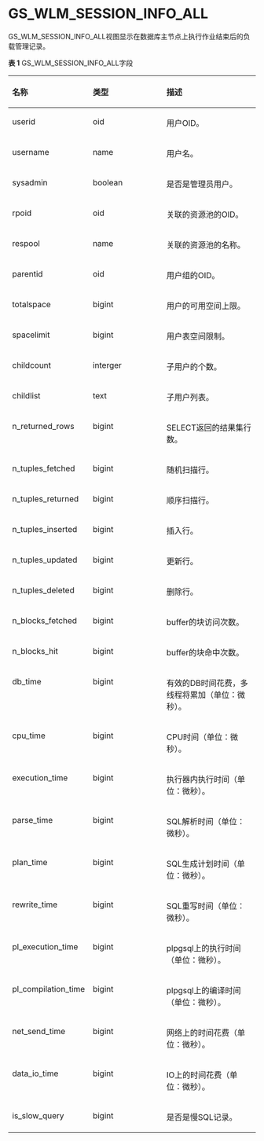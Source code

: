 # GS\_WLM\_SESSION\_INFO\_ALL<a name="ZH-CN_TOPIC_0289900285"></a>

GS\_WLM\_SESSION\_INFO\_ALL视图显示在数据库主节点上执行作业结束后的负载管理记录。

**表 1**  GS\_WLM\_SESSION\_INFO\_ALL字段

<a name="zh-cn_topic_0283137453_zh-cn_topic_0237122399_table209941143164711"></a>
<table><thead align="left"><tr id="zh-cn_topic_0283137453_zh-cn_topic_0237122399_row111151544114711"><th class="cellrowborder" valign="top" width="32%" id="mcps1.2.4.1.1"><p id="zh-cn_topic_0283137453_zh-cn_topic_0237122399_p111153445476"><a name="zh-cn_topic_0283137453_zh-cn_topic_0237122399_p111153445476"></a><a name="zh-cn_topic_0283137453_zh-cn_topic_0237122399_p111153445476"></a>名称</p>
</th>
<th class="cellrowborder" valign="top" width="30%" id="mcps1.2.4.1.2"><p id="zh-cn_topic_0283137453_zh-cn_topic_0237122399_p1511554494716"><a name="zh-cn_topic_0283137453_zh-cn_topic_0237122399_p1511554494716"></a><a name="zh-cn_topic_0283137453_zh-cn_topic_0237122399_p1511554494716"></a>类型</p>
</th>
<th class="cellrowborder" valign="top" width="38%" id="mcps1.2.4.1.3"><p id="zh-cn_topic_0283137453_zh-cn_topic_0237122399_p5115134434715"><a name="zh-cn_topic_0283137453_zh-cn_topic_0237122399_p5115134434715"></a><a name="zh-cn_topic_0283137453_zh-cn_topic_0237122399_p5115134434715"></a>描述</p>
</th>
</tr>
</thead>
<tbody><tr id="zh-cn_topic_0283137453_zh-cn_topic_0237122399_row1211524484715"><td class="cellrowborder" valign="top" width="32%" headers="mcps1.2.4.1.1 "><p id="zh-cn_topic_0283137453_zh-cn_topic_0237122399_p2011517445475"><a name="zh-cn_topic_0283137453_zh-cn_topic_0237122399_p2011517445475"></a><a name="zh-cn_topic_0283137453_zh-cn_topic_0237122399_p2011517445475"></a>userid</p>
</td>
<td class="cellrowborder" valign="top" width="30%" headers="mcps1.2.4.1.2 "><p id="zh-cn_topic_0283137453_zh-cn_topic_0237122399_p71155447476"><a name="zh-cn_topic_0283137453_zh-cn_topic_0237122399_p71155447476"></a><a name="zh-cn_topic_0283137453_zh-cn_topic_0237122399_p71155447476"></a>oid</p>
</td>
<td class="cellrowborder" valign="top" width="38%" headers="mcps1.2.4.1.3 "><p id="zh-cn_topic_0283137453_zh-cn_topic_0237122399_p10856165215471"><a name="zh-cn_topic_0283137453_zh-cn_topic_0237122399_p10856165215471"></a><a name="zh-cn_topic_0283137453_zh-cn_topic_0237122399_p10856165215471"></a>用户OID。</p>
</td>
</tr>
<tr id="zh-cn_topic_0283137453_zh-cn_topic_0237122399_row511514419475"><td class="cellrowborder" valign="top" width="32%" headers="mcps1.2.4.1.1 "><p id="zh-cn_topic_0283137453_zh-cn_topic_0237122399_p1511544444719"><a name="zh-cn_topic_0283137453_zh-cn_topic_0237122399_p1511544444719"></a><a name="zh-cn_topic_0283137453_zh-cn_topic_0237122399_p1511544444719"></a>username</p>
</td>
<td class="cellrowborder" valign="top" width="30%" headers="mcps1.2.4.1.2 "><p id="zh-cn_topic_0283137453_zh-cn_topic_0237122399_p311574418476"><a name="zh-cn_topic_0283137453_zh-cn_topic_0237122399_p311574418476"></a><a name="zh-cn_topic_0283137453_zh-cn_topic_0237122399_p311574418476"></a>name</p>
</td>
<td class="cellrowborder" valign="top" width="38%" headers="mcps1.2.4.1.3 "><p id="zh-cn_topic_0283137453_zh-cn_topic_0237122399_p1851145234716"><a name="zh-cn_topic_0283137453_zh-cn_topic_0237122399_p1851145234716"></a><a name="zh-cn_topic_0283137453_zh-cn_topic_0237122399_p1851145234716"></a>用户名。</p>
</td>
</tr>
<tr id="zh-cn_topic_0283137453_zh-cn_topic_0237122399_row1111594494711"><td class="cellrowborder" valign="top" width="32%" headers="mcps1.2.4.1.1 "><p id="zh-cn_topic_0283137453_zh-cn_topic_0237122399_p1711534410471"><a name="zh-cn_topic_0283137453_zh-cn_topic_0237122399_p1711534410471"></a><a name="zh-cn_topic_0283137453_zh-cn_topic_0237122399_p1711534410471"></a>sysadmin</p>
</td>
<td class="cellrowborder" valign="top" width="30%" headers="mcps1.2.4.1.2 "><p id="zh-cn_topic_0283137453_zh-cn_topic_0237122399_p11115114424710"><a name="zh-cn_topic_0283137453_zh-cn_topic_0237122399_p11115114424710"></a><a name="zh-cn_topic_0283137453_zh-cn_topic_0237122399_p11115114424710"></a>boolean</p>
</td>
<td class="cellrowborder" valign="top" width="38%" headers="mcps1.2.4.1.3 "><p id="zh-cn_topic_0283137453_zh-cn_topic_0237122399_p5844165254714"><a name="zh-cn_topic_0283137453_zh-cn_topic_0237122399_p5844165254714"></a><a name="zh-cn_topic_0283137453_zh-cn_topic_0237122399_p5844165254714"></a>是否是管理员用户。</p>
</td>
</tr>
<tr id="zh-cn_topic_0283137453_zh-cn_topic_0237122399_row011513449472"><td class="cellrowborder" valign="top" width="32%" headers="mcps1.2.4.1.1 "><p id="zh-cn_topic_0283137453_zh-cn_topic_0237122399_p6115154494720"><a name="zh-cn_topic_0283137453_zh-cn_topic_0237122399_p6115154494720"></a><a name="zh-cn_topic_0283137453_zh-cn_topic_0237122399_p6115154494720"></a>rpoid</p>
</td>
<td class="cellrowborder" valign="top" width="30%" headers="mcps1.2.4.1.2 "><p id="zh-cn_topic_0283137453_zh-cn_topic_0237122399_p14115194419479"><a name="zh-cn_topic_0283137453_zh-cn_topic_0237122399_p14115194419479"></a><a name="zh-cn_topic_0283137453_zh-cn_topic_0237122399_p14115194419479"></a>oid</p>
</td>
<td class="cellrowborder" valign="top" width="38%" headers="mcps1.2.4.1.3 "><p id="zh-cn_topic_0283137453_zh-cn_topic_0237122399_p9839115264713"><a name="zh-cn_topic_0283137453_zh-cn_topic_0237122399_p9839115264713"></a><a name="zh-cn_topic_0283137453_zh-cn_topic_0237122399_p9839115264713"></a>关联的资源池的OID。</p>
</td>
</tr>
<tr id="zh-cn_topic_0283137453_zh-cn_topic_0237122399_row21157446479"><td class="cellrowborder" valign="top" width="32%" headers="mcps1.2.4.1.1 "><p id="zh-cn_topic_0283137453_zh-cn_topic_0237122399_p1011524411476"><a name="zh-cn_topic_0283137453_zh-cn_topic_0237122399_p1011524411476"></a><a name="zh-cn_topic_0283137453_zh-cn_topic_0237122399_p1011524411476"></a>respool</p>
</td>
<td class="cellrowborder" valign="top" width="30%" headers="mcps1.2.4.1.2 "><p id="zh-cn_topic_0283137453_zh-cn_topic_0237122399_p121151544164711"><a name="zh-cn_topic_0283137453_zh-cn_topic_0237122399_p121151544164711"></a><a name="zh-cn_topic_0283137453_zh-cn_topic_0237122399_p121151544164711"></a>name</p>
</td>
<td class="cellrowborder" valign="top" width="38%" headers="mcps1.2.4.1.3 "><p id="zh-cn_topic_0283137453_zh-cn_topic_0237122399_p68351052114717"><a name="zh-cn_topic_0283137453_zh-cn_topic_0237122399_p68351052114717"></a><a name="zh-cn_topic_0283137453_zh-cn_topic_0237122399_p68351052114717"></a>关联的资源池的名称。</p>
</td>
</tr>
<tr id="zh-cn_topic_0283137453_zh-cn_topic_0237122399_row3115134410478"><td class="cellrowborder" valign="top" width="32%" headers="mcps1.2.4.1.1 "><p id="zh-cn_topic_0283137453_zh-cn_topic_0237122399_p4115944154720"><a name="zh-cn_topic_0283137453_zh-cn_topic_0237122399_p4115944154720"></a><a name="zh-cn_topic_0283137453_zh-cn_topic_0237122399_p4115944154720"></a>parentid</p>
</td>
<td class="cellrowborder" valign="top" width="30%" headers="mcps1.2.4.1.2 "><p id="zh-cn_topic_0283137453_zh-cn_topic_0237122399_p511514412471"><a name="zh-cn_topic_0283137453_zh-cn_topic_0237122399_p511514412471"></a><a name="zh-cn_topic_0283137453_zh-cn_topic_0237122399_p511514412471"></a>oid</p>
</td>
<td class="cellrowborder" valign="top" width="38%" headers="mcps1.2.4.1.3 "><p id="zh-cn_topic_0283137453_zh-cn_topic_0237122399_p983125216475"><a name="zh-cn_topic_0283137453_zh-cn_topic_0237122399_p983125216475"></a><a name="zh-cn_topic_0283137453_zh-cn_topic_0237122399_p983125216475"></a>用户组的OID。</p>
</td>
</tr>
<tr id="zh-cn_topic_0283137453_zh-cn_topic_0237122399_row7115174494719"><td class="cellrowborder" valign="top" width="32%" headers="mcps1.2.4.1.1 "><p id="zh-cn_topic_0283137453_zh-cn_topic_0237122399_p121151844124712"><a name="zh-cn_topic_0283137453_zh-cn_topic_0237122399_p121151844124712"></a><a name="zh-cn_topic_0283137453_zh-cn_topic_0237122399_p121151844124712"></a>totalspace</p>
</td>
<td class="cellrowborder" valign="top" width="30%" headers="mcps1.2.4.1.2 "><p id="zh-cn_topic_0283137453_zh-cn_topic_0237122399_p0117174417471"><a name="zh-cn_topic_0283137453_zh-cn_topic_0237122399_p0117174417471"></a><a name="zh-cn_topic_0283137453_zh-cn_topic_0237122399_p0117174417471"></a>bigint</p>
</td>
<td class="cellrowborder" valign="top" width="38%" headers="mcps1.2.4.1.3 "><p id="zh-cn_topic_0283137453_zh-cn_topic_0237122399_p582535294717"><a name="zh-cn_topic_0283137453_zh-cn_topic_0237122399_p582535294717"></a><a name="zh-cn_topic_0283137453_zh-cn_topic_0237122399_p582535294717"></a>用户的可用空间上限。</p>
</td>
</tr>
<tr id="zh-cn_topic_0283137453_zh-cn_topic_0237122399_row535383020518"><td class="cellrowborder" valign="top" width="32%" headers="mcps1.2.4.1.1 "><p id="zh-cn_topic_0283137453_zh-cn_topic_0237122399_p103541230255"><a name="zh-cn_topic_0283137453_zh-cn_topic_0237122399_p103541230255"></a><a name="zh-cn_topic_0283137453_zh-cn_topic_0237122399_p103541230255"></a>spacelimit</p>
</td>
<td class="cellrowborder" valign="top" width="30%" headers="mcps1.2.4.1.2 "><p id="zh-cn_topic_0283137453_zh-cn_topic_0237122399_p03551307511"><a name="zh-cn_topic_0283137453_zh-cn_topic_0237122399_p03551307511"></a><a name="zh-cn_topic_0283137453_zh-cn_topic_0237122399_p03551307511"></a>bigint</p>
</td>
<td class="cellrowborder" valign="top" width="38%" headers="mcps1.2.4.1.3 "><p id="zh-cn_topic_0283137453_zh-cn_topic_0237122399_p58211652174714"><a name="zh-cn_topic_0283137453_zh-cn_topic_0237122399_p58211652174714"></a><a name="zh-cn_topic_0283137453_zh-cn_topic_0237122399_p58211652174714"></a>用户表空间限制。</p>
</td>
</tr>
<tr id="zh-cn_topic_0283137453_zh-cn_topic_0237122399_row41171644194713"><td class="cellrowborder" valign="top" width="32%" headers="mcps1.2.4.1.1 "><p id="zh-cn_topic_0283137453_zh-cn_topic_0237122399_p18117134474714"><a name="zh-cn_topic_0283137453_zh-cn_topic_0237122399_p18117134474714"></a><a name="zh-cn_topic_0283137453_zh-cn_topic_0237122399_p18117134474714"></a>childcount</p>
</td>
<td class="cellrowborder" valign="top" width="30%" headers="mcps1.2.4.1.2 "><p id="zh-cn_topic_0283137453_zh-cn_topic_0237122399_p811718441478"><a name="zh-cn_topic_0283137453_zh-cn_topic_0237122399_p811718441478"></a><a name="zh-cn_topic_0283137453_zh-cn_topic_0237122399_p811718441478"></a>interger</p>
</td>
<td class="cellrowborder" valign="top" width="38%" headers="mcps1.2.4.1.3 "><p id="zh-cn_topic_0283137453_zh-cn_topic_0237122399_p108168522478"><a name="zh-cn_topic_0283137453_zh-cn_topic_0237122399_p108168522478"></a><a name="zh-cn_topic_0283137453_zh-cn_topic_0237122399_p108168522478"></a>子用户的个数。</p>
</td>
</tr>
<tr id="zh-cn_topic_0283137453_zh-cn_topic_0237122399_row1211724474714"><td class="cellrowborder" valign="top" width="32%" headers="mcps1.2.4.1.1 "><p id="zh-cn_topic_0283137453_zh-cn_topic_0237122399_p1811754434718"><a name="zh-cn_topic_0283137453_zh-cn_topic_0237122399_p1811754434718"></a><a name="zh-cn_topic_0283137453_zh-cn_topic_0237122399_p1811754434718"></a>childlist</p>
</td>
<td class="cellrowborder" valign="top" width="30%" headers="mcps1.2.4.1.2 "><p id="zh-cn_topic_0283137453_zh-cn_topic_0237122399_p1511710441476"><a name="zh-cn_topic_0283137453_zh-cn_topic_0237122399_p1511710441476"></a><a name="zh-cn_topic_0283137453_zh-cn_topic_0237122399_p1511710441476"></a>text</p>
</td>
<td class="cellrowborder" valign="top" width="38%" headers="mcps1.2.4.1.3 "><p id="zh-cn_topic_0283137453_zh-cn_topic_0237122399_p18812125204710"><a name="zh-cn_topic_0283137453_zh-cn_topic_0237122399_p18812125204710"></a><a name="zh-cn_topic_0283137453_zh-cn_topic_0237122399_p18812125204710"></a>子用户列表。</p>
</td>
</tr>
<tr id="row11615142465"><td class="cellrowborder" valign="top" width="32%" headers="mcps1.2.4.1.1 "><p id="p12151173155516"><a name="p12151173155516"></a><a name="p12151173155516"></a>n_returned_rows</p>
</td>
<td class="cellrowborder" valign="top" width="30%" headers="mcps1.2.4.1.2 "><p id="p1215110317558"><a name="p1215110317558"></a><a name="p1215110317558"></a>bigint</p>
</td>
<td class="cellrowborder" valign="top" width="38%" headers="mcps1.2.4.1.3 "><p id="p8151173125511"><a name="p8151173125511"></a><a name="p8151173125511"></a>SELECT返回的结果集行数。</p>
</td>
</tr>
<tr id="row136171742067"><td class="cellrowborder" valign="top" width="32%" headers="mcps1.2.4.1.1 "><p id="p1515113325519"><a name="p1515113325519"></a><a name="p1515113325519"></a>n_tuples_fetched</p>
</td>
<td class="cellrowborder" valign="top" width="30%" headers="mcps1.2.4.1.2 "><p id="p715153105514"><a name="p715153105514"></a><a name="p715153105514"></a>bigint</p>
</td>
<td class="cellrowborder" valign="top" width="38%" headers="mcps1.2.4.1.3 "><p id="p61511320551"><a name="p61511320551"></a><a name="p61511320551"></a>随机扫描行。</p>
</td>
</tr>
<tr id="row126171427613"><td class="cellrowborder" valign="top" width="32%" headers="mcps1.2.4.1.1 "><p id="p21511732557"><a name="p21511732557"></a><a name="p21511732557"></a>n_tuples_returned</p>
</td>
<td class="cellrowborder" valign="top" width="30%" headers="mcps1.2.4.1.2 "><p id="p161511133551"><a name="p161511133551"></a><a name="p161511133551"></a>bigint</p>
</td>
<td class="cellrowborder" valign="top" width="38%" headers="mcps1.2.4.1.3 "><p id="p16151336552"><a name="p16151336552"></a><a name="p16151336552"></a>顺序扫描行。</p>
</td>
</tr>
<tr id="row461884212613"><td class="cellrowborder" valign="top" width="32%" headers="mcps1.2.4.1.1 "><p id="p61521338554"><a name="p61521338554"></a><a name="p61521338554"></a>n_tuples_inserted</p>
</td>
<td class="cellrowborder" valign="top" width="30%" headers="mcps1.2.4.1.2 "><p id="p7152432558"><a name="p7152432558"></a><a name="p7152432558"></a>bigint</p>
</td>
<td class="cellrowborder" valign="top" width="38%" headers="mcps1.2.4.1.3 "><p id="p71521339553"><a name="p71521339553"></a><a name="p71521339553"></a>插入行。</p>
</td>
</tr>
<tr id="row361816425614"><td class="cellrowborder" valign="top" width="32%" headers="mcps1.2.4.1.1 "><p id="p91521639553"><a name="p91521639553"></a><a name="p91521639553"></a>n_tuples_updated</p>
</td>
<td class="cellrowborder" valign="top" width="30%" headers="mcps1.2.4.1.2 "><p id="p1615233165512"><a name="p1615233165512"></a><a name="p1615233165512"></a>bigint</p>
</td>
<td class="cellrowborder" valign="top" width="38%" headers="mcps1.2.4.1.3 "><p id="p815211345520"><a name="p815211345520"></a><a name="p815211345520"></a>更新行。</p>
</td>
</tr>
<tr id="row5619124216616"><td class="cellrowborder" valign="top" width="32%" headers="mcps1.2.4.1.1 "><p id="p20152031552"><a name="p20152031552"></a><a name="p20152031552"></a>n_tuples_deleted</p>
</td>
<td class="cellrowborder" valign="top" width="30%" headers="mcps1.2.4.1.2 "><p id="p1152431552"><a name="p1152431552"></a><a name="p1152431552"></a>bigint</p>
</td>
<td class="cellrowborder" valign="top" width="38%" headers="mcps1.2.4.1.3 "><p id="p1215220311554"><a name="p1215220311554"></a><a name="p1215220311554"></a>删除行。</p>
</td>
</tr>
<tr id="row96191642969"><td class="cellrowborder" valign="top" width="32%" headers="mcps1.2.4.1.1 "><p id="p1615218355510"><a name="p1615218355510"></a><a name="p1615218355510"></a>n_blocks_fetched</p>
</td>
<td class="cellrowborder" valign="top" width="30%" headers="mcps1.2.4.1.2 "><p id="p2015210319559"><a name="p2015210319559"></a><a name="p2015210319559"></a>bigint</p>
</td>
<td class="cellrowborder" valign="top" width="38%" headers="mcps1.2.4.1.3 "><p id="p515213345510"><a name="p515213345510"></a><a name="p515213345510"></a>buffer的块访问次数。</p>
</td>
</tr>
<tr id="row9620174211612"><td class="cellrowborder" valign="top" width="32%" headers="mcps1.2.4.1.1 "><p id="p8152113135510"><a name="p8152113135510"></a><a name="p8152113135510"></a>n_blocks_hit</p>
</td>
<td class="cellrowborder" valign="top" width="30%" headers="mcps1.2.4.1.2 "><p id="p21521534556"><a name="p21521534556"></a><a name="p21521534556"></a>bigint</p>
</td>
<td class="cellrowborder" valign="top" width="38%" headers="mcps1.2.4.1.3 "><p id="p11152103195519"><a name="p11152103195519"></a><a name="p11152103195519"></a>buffer的块命中次数。</p>
</td>
</tr>
<tr id="row962017424616"><td class="cellrowborder" valign="top" width="32%" headers="mcps1.2.4.1.1 "><p id="p1415317355520"><a name="p1415317355520"></a><a name="p1415317355520"></a>db_time</p>
</td>
<td class="cellrowborder" valign="top" width="30%" headers="mcps1.2.4.1.2 "><p id="p9153103105515"><a name="p9153103105515"></a><a name="p9153103105515"></a>bigint</p>
</td>
<td class="cellrowborder" valign="top" width="38%" headers="mcps1.2.4.1.3 "><p id="p515317316559"><a name="p515317316559"></a><a name="p515317316559"></a>有效的DB时间花费，多线程将累加（单位：微秒）。</p>
</td>
</tr>
<tr id="row16210421166"><td class="cellrowborder" valign="top" width="32%" headers="mcps1.2.4.1.1 "><p id="p1515316385515"><a name="p1515316385515"></a><a name="p1515316385515"></a>cpu_time</p>
</td>
<td class="cellrowborder" valign="top" width="30%" headers="mcps1.2.4.1.2 "><p id="p51536395513"><a name="p51536395513"></a><a name="p51536395513"></a>bigint</p>
</td>
<td class="cellrowborder" valign="top" width="38%" headers="mcps1.2.4.1.3 "><p id="p12153237557"><a name="p12153237557"></a><a name="p12153237557"></a>CPU时间（单位：微秒）。</p>
</td>
</tr>
<tr id="row163256569618"><td class="cellrowborder" valign="top" width="32%" headers="mcps1.2.4.1.1 "><p id="p115393205519"><a name="p115393205519"></a><a name="p115393205519"></a>execution_time</p>
</td>
<td class="cellrowborder" valign="top" width="30%" headers="mcps1.2.4.1.2 "><p id="p915317365511"><a name="p915317365511"></a><a name="p915317365511"></a>bigint</p>
</td>
<td class="cellrowborder" valign="top" width="38%" headers="mcps1.2.4.1.3 "><p id="p191535318556"><a name="p191535318556"></a><a name="p191535318556"></a>执行器内执行时间（单位：微秒）。</p>
</td>
</tr>
<tr id="row20325135618613"><td class="cellrowborder" valign="top" width="32%" headers="mcps1.2.4.1.1 "><p id="p1815318310553"><a name="p1815318310553"></a><a name="p1815318310553"></a>parse_time</p>
</td>
<td class="cellrowborder" valign="top" width="30%" headers="mcps1.2.4.1.2 "><p id="p11153143195510"><a name="p11153143195510"></a><a name="p11153143195510"></a>bigint</p>
</td>
<td class="cellrowborder" valign="top" width="38%" headers="mcps1.2.4.1.3 "><p id="p31537355517"><a name="p31537355517"></a><a name="p31537355517"></a>SQL解析时间（单位：微秒）。</p>
</td>
</tr>
<tr id="row103261456363"><td class="cellrowborder" valign="top" width="32%" headers="mcps1.2.4.1.1 "><p id="p16154153205517"><a name="p16154153205517"></a><a name="p16154153205517"></a>plan_time</p>
</td>
<td class="cellrowborder" valign="top" width="30%" headers="mcps1.2.4.1.2 "><p id="p131540312555"><a name="p131540312555"></a><a name="p131540312555"></a>bigint</p>
</td>
<td class="cellrowborder" valign="top" width="38%" headers="mcps1.2.4.1.3 "><p id="p81548385513"><a name="p81548385513"></a><a name="p81548385513"></a>SQL生成计划时间（单位：微秒）。</p>
</td>
</tr>
<tr id="row33261456663"><td class="cellrowborder" valign="top" width="32%" headers="mcps1.2.4.1.1 "><p id="p15154039555"><a name="p15154039555"></a><a name="p15154039555"></a>rewrite_time</p>
</td>
<td class="cellrowborder" valign="top" width="30%" headers="mcps1.2.4.1.2 "><p id="p515453165514"><a name="p515453165514"></a><a name="p515453165514"></a>bigint</p>
</td>
<td class="cellrowborder" valign="top" width="38%" headers="mcps1.2.4.1.3 "><p id="p1154733558"><a name="p1154733558"></a><a name="p1154733558"></a>SQL重写时间（单位：微秒）。</p>
</td>
</tr>
<tr id="row19326185615617"><td class="cellrowborder" valign="top" width="32%" headers="mcps1.2.4.1.1 "><p id="p515493165512"><a name="p515493165512"></a><a name="p515493165512"></a>pl_execution_time</p>
</td>
<td class="cellrowborder" valign="top" width="30%" headers="mcps1.2.4.1.2 "><p id="p13154173195517"><a name="p13154173195517"></a><a name="p13154173195517"></a>bigint</p>
</td>
<td class="cellrowborder" valign="top" width="38%" headers="mcps1.2.4.1.3 "><p id="p10154153115511"><a name="p10154153115511"></a><a name="p10154153115511"></a>plpgsql上的执行时间（单位：微秒）。</p>
</td>
</tr>
<tr id="row332785612613"><td class="cellrowborder" valign="top" width="32%" headers="mcps1.2.4.1.1 "><p id="p9154239559"><a name="p9154239559"></a><a name="p9154239559"></a>pl_compilation_time</p>
</td>
<td class="cellrowborder" valign="top" width="30%" headers="mcps1.2.4.1.2 "><p id="p6154163165511"><a name="p6154163165511"></a><a name="p6154163165511"></a>bigint</p>
</td>
<td class="cellrowborder" valign="top" width="38%" headers="mcps1.2.4.1.3 "><p id="p415433125510"><a name="p415433125510"></a><a name="p415433125510"></a>plpgsql上的编译时间（单位：微秒）。</p>
</td>
</tr>
<tr id="row15327556169"><td class="cellrowborder" valign="top" width="32%" headers="mcps1.2.4.1.1 "><p id="p2015410316555"><a name="p2015410316555"></a><a name="p2015410316555"></a>net_send_time</p>
</td>
<td class="cellrowborder" valign="top" width="30%" headers="mcps1.2.4.1.2 "><p id="p31546311555"><a name="p31546311555"></a><a name="p31546311555"></a>bigint</p>
</td>
<td class="cellrowborder" valign="top" width="38%" headers="mcps1.2.4.1.3 "><p id="p215412315551"><a name="p215412315551"></a><a name="p215412315551"></a>网络上的时间花费（单位：微秒）。</p>
</td>
</tr>
<tr id="row532720561969"><td class="cellrowborder" valign="top" width="32%" headers="mcps1.2.4.1.1 "><p id="p7155113115519"><a name="p7155113115519"></a><a name="p7155113115519"></a>data_io_time</p>
</td>
<td class="cellrowborder" valign="top" width="30%" headers="mcps1.2.4.1.2 "><p id="p161551037552"><a name="p161551037552"></a><a name="p161551037552"></a>bigint</p>
</td>
<td class="cellrowborder" valign="top" width="38%" headers="mcps1.2.4.1.3 "><p id="p1115543145517"><a name="p1115543145517"></a><a name="p1115543145517"></a>IO上的时间花费（单位：微秒）。</p>
</td>
</tr>
<tr id="row163281561269"><td class="cellrowborder" valign="top" width="32%" headers="mcps1.2.4.1.1 "><p id="p107001642192110"><a name="p107001642192110"></a><a name="p107001642192110"></a>is_slow_query</p>
</td>
<td class="cellrowborder" valign="top" width="30%" headers="mcps1.2.4.1.2 "><p id="p87001042192112"><a name="p87001042192112"></a><a name="p87001042192112"></a>bigint</p>
</td>
<td class="cellrowborder" valign="top" width="38%" headers="mcps1.2.4.1.3 "><p id="p12700194214213"><a name="p12700194214213"></a><a name="p12700194214213"></a>是否是慢SQL记录。</p>
</td>
</tr>
</tbody>
</table>

